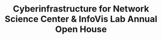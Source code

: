 ---
dateStart: 2007-10-15
dateEnd:
title: "Cyberinfrastructure for Network Science Center & InfoVis Lab Annual Open House"
venue: "School of Library and Information Science, Indiana University"
organizer:
credit: "Places & Spaces"
city: Bloomington
state: IN
country: USA
pdfLink: 20071015-info-vis-lab.pdf
venueImages:
 - sm: image01.sm.jpg
   lg: image01.lg.jpg
 - sm: image02.sm.jpg
   lg: image02.lg.jpg
 - sm: image03.sm.jpg
   lg: image03.lg.jpg
 - sm: image04.sm.jpg
   lg: image04.lg.jpg
 - sm: image05.sm.jpg
   lg: image05.lg.jpg
 - sm: image06.sm.jpg
   lg: image06.lg.jpg
 - sm: image07.sm.jpg
   lg: image07.lg.jpg
 - sm: image08.sm.jpg
   lg: image08.lg.jpg
 - sm: image09.sm.jpg
   lg: image09.lg.jpg
---